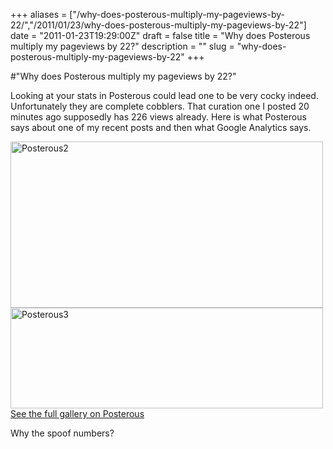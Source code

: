+++
aliases = ["/why-does-posterous-multiply-my-pageviews-by-22/","/2011/01/23/why-does-posterous-multiply-my-pageviews-by-22"]
date = "2011-01-23T19:29:00Z"
draft = false
title = "Why does Posterous multiply my pageviews by 22?"
description = ""
slug = "why-does-posterous-multiply-my-pageviews-by-22"
+++

#"Why does Posterous multiply my pageviews by 22?"


 <p>Looking at your stats in Posterous could lead one to be very cocky indeed. Unfortunately they are complete cobblers. That curation one I posted 20 minutes ago supposedly has 226 views already. Here is what Posterous says about one of my recent posts and then what Google Analytics says.</p>
<p><div class='p_embed p_image_embed'>
<a href="http://getfile0.posterous.com/getfile/files.posterous.com/temp-2011-01-23/uibhtpkiGwsqEdHglFBDAFDhpJwqbwuGjzreDEtdhAJjAuJeehtxxoAtCihC/posterous2.jpg.scaled1000.jpg"><img alt="Posterous2" height="266" src="http://getfile1.posterous.com/getfile/files.posterous.com/temp-2011-01-23/uibhtpkiGwsqEdHglFBDAFDhpJwqbwuGjzreDEtdhAJjAuJeehtxxoAtCihC/posterous2.jpg.scaled500.jpg" width="500" /></a>
<a href="http://getfile3.posterous.com/getfile/files.posterous.com/temp-2011-01-23/BGhFAGDGxcsiCGcyliEbExcnvkJAEtCvanHnaxncisgmjkCpuniCdctyGxgz/posterous3.jpg.scaled1000.jpg"><img alt="Posterous3" height="161" src="http://getfile5.posterous.com/getfile/files.posterous.com/temp-2011-01-23/BGhFAGDGxcsiCGcyliEbExcnvkJAEtCvanHnaxncisgmjkCpuniCdctyGxgz/posterous3.jpg.scaled500.jpg" width="500" /></a>
<div class='p_see_full_gallery'><a href="http://conoroneill.posterous.com/why-does-posterous-multiply-my-pageviews-by-2">See the full gallery on Posterous</a></div>
</div>
</p>
<p>Why the spoof numbers?</p>
 